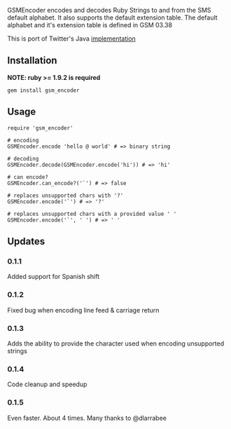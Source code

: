 GSMEncoder encodes and decodes Ruby Strings to and from the SMS default
alphabet. It also supports the default extension table. The default alphabet
and it's extension table is defined in GSM 03.38

This is port of Twitter's Java [implementation](https://github.com/twitter/cloudhopper-commons-charset/blob/master/src/main/java/com/cloudhopper/commons/charset/GSMCharset.java)

## Installation

__NOTE: ruby >= 1.9.2 is required__

    gem install gsm_encoder

## Usage

    require 'gsm_encoder'
   
    # encoding
    GSMEncoder.encode 'hello @ world' # => binary string
   
    # decoding
    GSMEncoder.decode(GSMEncoder.encode('hi')) # => 'hi'
   
    # can encode?
    GSMEncoder.can_encode?('`') # => false
    
    # replaces unsupported chars with '?'
    GSMEncoder.encode('`') # => '?'

    # replaces unsupported chars with a provided value ' '
    GSMEncoder.encode('`', ' ') # => ' '

## Updates

### 0.1.1

Added support for Spanish shift

### 0.1.2

Fixed bug when encoding line feed & carriage return

### 0.1.3

Adds the ability to provide the character used when encoding
unsupported strings

### 0.1.4

Code cleanup and speedup

### 0.1.5

Even faster. About 4 times. Many thanks to @dlarrabee
